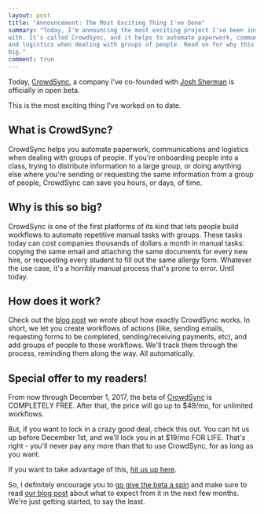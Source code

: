 ```yaml
---
layout: post
title: "Announcement: The Most Exciting Thing I've Done"
summary: "Today, I'm announcing the most exciting project I've been involved
with. It's called CrowdSync, and it helps to automate paperwork, communication
and logistics when dealing with groups of people. Read on for why this is so
big."
comment: true
---
```


Today, [CrowdSync][cs], a company I've co-founded with [Josh Sherman][joshtronic] is
officially in open beta. 

This is the most exciting thing I've worked on to date.

## What is CrowdSync?

CrowdSync helps you automate paperwork, communications and logistics when
dealing with groups of people. If you're onboarding people into a class, trying
to distribute information to a large group, or doing anything else where you're
sending or requesting the same information from a group of people, CrowdSync can
save you hours, or days, of time. 

## Why is this so big?

CrowdSync is one of the first platforms of its kind that lets people build
workflows to automate repetitive manual tasks with groups. These tasks today can
cost companies thousands of dollars a month in manual tasks: copying the same
email and attaching the same documents for every new hire, or requesting every
student to fill out the same allergy form. Whatever the use case, it's a
horribly manual process that's prone to error. Until today. 

## How does it work?

Check out the [blog post][cslaunchpost] we wrote about how exactly CrowdSync works. In
short, we let you create workflows of actions (like, sending emails, requesting
forms to be completed, sending/receiving payments, etc), and add groups of
people to those workflows. We'll track them through the process, reminding them
along the way. All automatically. 

## Special offer to my readers!

From now through December 1, 2017, the beta of [CrowdSync][cs] is COMPLETELY FREE.
After that, the price will go up to $49/mo, for unlimited workflows.

But, if you want to lock in a crazy good deal, check this out. You can hit us up
before December 1st, and we'll lock you in at $19/mo FOR LIFE. That's right -
you'll never pay any more than that to use CrowdSync, for as long as you want. 

If you want to take advantage of this, [hit us up here][csoffer].

So, I definitely encourage you to [go give the beta a spin][cssignup] and make
sure to read [our blog post][cslaunchpost] about what to expect from it in the
next few months. We're just getting started, to say the least. 

[cs]: https://www.crowdsync.io
[joshtronic]: https://joshtronic.com
[cslaunchpost]: https://www.crowdsync.io/blog/2017/11/08/announcing-our-open-beta/
[csoffer]: https://goo.gl/forms/Ih5TcqJziOyWYBP12
[cssignup]: https://app.crowdsync.io/signup
